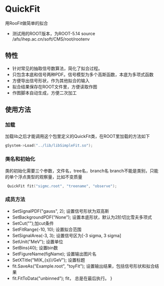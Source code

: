 # QuickFit
用RooFit做简单的拟合
* 测试用的ROOT版本，为ROOT-5.14
      source /afs/ihep.ac.cn/soft/CMS/root/rootenv
## 特性
* 针对常见的抽取信号数算法，简化了拟合过程。
* 只包含本底和信号两种PDF。信号模型为多个高斯函数，本底为多项式函数
* 方便导出信号形状，作为其他拟合的输入
* 拟合结果保存在ROOT文件里，方便读取作图
* 作图脚本自动生成，方便二次加工

## 使用方法
### 加载
加载lib之后才能调用这个包里定义的QuickFit类，在ROOT里加载的方法如下
```c++
gSystem->Load("../lib/libSimpleFit.so");
```

### 类名和初始化
类的初始化需要三个参数，文件名，tree名，branch名
branch不能是类别，只能的单个浮点类型的观察量，比如不变质量
```c++
 QuickFit fit("sigmc.root", "treename", "observe");
```
### 成员方法
* SetSignalPDF("gauss", 2); 设置信号形状为双高斯
* SetBackgroundPDF("None"); 设置本底形状，默认为2阶切比雪夫多项式
* SetCut("");加cut条件
* SetFitRange(-10, 10); 设置拟合范围
* SetSignalArea(-3, 3); 设置信号区为[-3 sigma, 3 sigma]
* SetUnit("MeV"); 设置单位
* SetBins(40);   设置bin数
* SetFigureName(figName); 设置输出图片名
* SetXTitle("M(K_{s})/GeV"); 设置标题
* fit.SaveAs("Example.root", "toyFit"); 设置输出结果，包括信号形状和拟合结果
* fit.FitToData("unbinned");  fit， 总是在最后执行。
}
